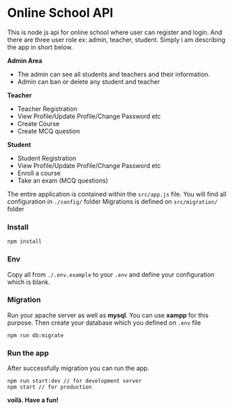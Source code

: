 # Online School API
This is node js api for online school where user can register and login. And there are three user role ex: admin, teacher, student. Simply i am describing the app in short below.

**Admin Area**
- The admin can see all students and teachers and their information.
- Admin can ban or delete any student and teacher

**Teacher**
- Teacher Registration
- View Profile/Update Profile/Change Password etc
- Create Course
- Create MCQ question

**Student**
- Student Registration
- View Profile/Update Profile/Change Password etc
- Enroll a course
- Take an exam (MCQ questions) 

The entire application is contained within the `src/app.js` file.
You will find all configuration in `./config/` folder
Migrations is defined on `src/migration/` folder

### Install
```
npm install
```
### Env
Copy all from `./.env.example` to your `.env` and define your configuration which is blank.

### Migration
Run your apache server as well as **mysql**. You can use **xampp** for this purpose. Then create your database which you defined on `.env`  file
```
npm run db:migrate
```

### Run the app
After successfully migration you can run the app.
```
npm run start:dev // for development server
npm start // for production
```

**voilà. Have a fun!**
